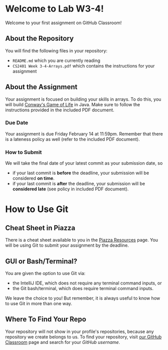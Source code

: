 # Welcome to Lab W3-4!
Welcome to your first assignment on GitHub Classroom!

## About the Repository
You will find the following files in your repository:
- `README.md` which you are currently reading
- `CS2401 Week 3-4-Arrays.pdf` which contains the instructions for your assignment

## About the Assignment
Your assignment is focused on building your skills in arrays. To do this, you will build [Conway's Game of Life](https://en.wikipedia.org/wiki/Conway%27s_Game_of_Life) in Java. Make sure to follow the instructions provided in the included PDF document.

### Due Date
Your assignment is due Friday February 14 at 11:59pm. Remember that there is a lateness policy as well (refer to the included PDF document).

### How to Submit
We will take the final date of your latest commit as your submission date, so
- if your last commit is **before** the deadline, your submission will be considered **on time**.
- if your last commit is **after** the deadline, your submission will be **considered late** (see policy in included PDF document).

# How to Use Git
## Cheat Sheet in Piazza
There is a cheat sheet available to you in the [Piazza Resources](https://piazza.com/utep/spring2020/cs2401/resources) page. You will be using Git to submit your assignment by the deadline.<br />

## GUI or Bash/Terminal?
You are given the option to use Git via:
- the IntelliJ IDE, which does not require any terminal command inputs, or
- the Git bash/terminal, which does require terminal command inputs.<br />

We leave the choice to you! But remember, it is always useful to know how to use Git in more than one way.<br />

## Where To Find Your Repo
Your repository will not show in your profile's repositories, because any repository we create belongs to us. To find your repository, visit [our GitHub Classroom](https://github.com/utep-cs2401-20s) page and search for your *GitHub username*.
